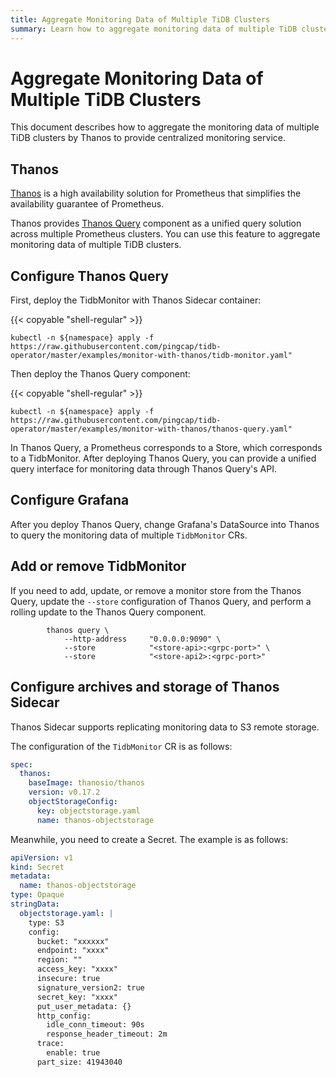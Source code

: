 ```yaml
---
title: Aggregate Monitoring Data of Multiple TiDB Clusters
summary: Learn how to aggregate monitoring data of multiple TiDB clusters by Thanos query.
---
```


# Aggregate Monitoring Data of Multiple TiDB Clusters

This document describes how to aggregate the monitoring data of multiple TiDB clusters by Thanos to provide centralized monitoring service.

## Thanos

[Thanos](https://thanos.io/design.md/) is a high availability solution for Prometheus that simplifies the availability guarantee of Prometheus.

Thanos provides [Thanos Query](https://thanos.io/tip/components/query.md/) component as a unified query solution across multiple Prometheus clusters. You can use this feature to aggregate monitoring data of multiple TiDB clusters.

## Configure Thanos Query

First, deploy the TidbMonitor with Thanos Sidecar container:

{{< copyable "shell-regular" >}}

```
kubectl -n ${namespace} apply -f https://raw.githubusercontent.com/pingcap/tidb-operator/master/examples/monitor-with-thanos/tidb-monitor.yaml"
```

Then deploy the Thanos Query component:

{{< copyable "shell-regular" >}}

```
kubectl -n ${namespace} apply -f https://raw.githubusercontent.com/pingcap/tidb-operator/master/examples/monitor-with-thanos/thanos-query.yaml"
```

In Thanos Query, a Prometheus corresponds to a Store, which corresponds to a TidbMonitor. After deploying Thanos Query, you can provide a unified query interface for monitoring data through Thanos Query's API.

## Configure Grafana

After you deploy Thanos Query, change Grafana's DataSource into Thanos to query the monitoring data of multiple `TidbMonitor` CRs.

## Add or remove TidbMonitor

If you need to add, update, or remove a monitor store from the Thanos Query, update the `--store` configuration of Thanos Query, and perform a rolling update to the Thanos Query component.

```shell
        thanos query \
            --http-address     "0.0.0.0:9090" \
            --store            "<store-api>:<grpc-port>" \
            --store            "<store-api2>:<grpc-port>" 
```

## Configure archives and storage of Thanos Sidecar

Thanos Sidecar supports replicating monitoring data to S3 remote storage.

The configuration of the `TidbMonitor` CR is as follows:

```yaml
spec:
  thanos:
    baseImage: thanosio/thanos
    version: v0.17.2
    objectStorageConfig:
      key: objectstorage.yaml
      name: thanos-objectstorage
```

Meanwhile, you need to create a Secret. The example is as follows:

```yaml
apiVersion: v1
kind: Secret
metadata:
  name: thanos-objectstorage
type: Opaque
stringData:
  objectstorage.yaml: |
    type: S3
    config:
      bucket: "xxxxxx"
      endpoint: "xxxx"
      region: ""
      access_key: "xxxx"
      insecure: true
      signature_version2: true
      secret_key: "xxxx"
      put_user_metadata: {}
      http_config:
        idle_conn_timeout: 90s
        response_header_timeout: 2m
      trace:
        enable: true
      part_size: 41943040
```
